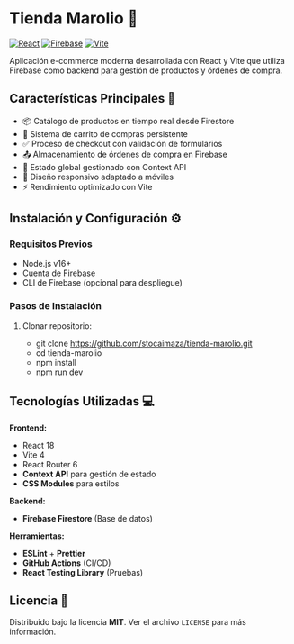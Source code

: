# Tienda Marolio 🛒

[![React](https://img.shields.io/badge/React-20232A?style=for-the-badge&logo=react&logoColor=61DAFB)](https://reactjs.org/)
[![Firebase](https://img.shields.io/badge/Firebase-FFCA28?style=for-the-badge&logo=firebase&logoColor=black)](https://firebase.google.com/)
[![Vite](https://img.shields.io/badge/Vite-B73BFE?style=for-the-badge&logo=vite&logoColor=FFD62E)](https://vitejs.dev/)

Aplicación e-commerce moderna desarrollada con React y Vite que utiliza Firebase como backend para gestión de productos y órdenes de compra.

## Características Principales 🚀

- 📦 Catálogo de productos en tiempo real desde Firestore
- 🛒 Sistema de carrito de compras persistente
- ✅ Proceso de checkout con validación de formularios
- 📤 Almacenamiento de órdenes de compra en Firebase
- 🔄 Estado global gestionado con Context API
- 📱 Diseño responsivo adaptado a móviles
- ⚡ Rendimiento optimizado con Vite

## Instalación y Configuración ⚙️

### Requisitos Previos
- Node.js v16+
- Cuenta de Firebase
- CLI de Firebase (opcional para despliegue)

### Pasos de Instalación
1. Clonar repositorio:
   
   - git clone https://github.com/stocaimaza/tienda-marolio.git
   - cd tienda-marolio
   - npm install 
   - npm run dev 

## Tecnologías Utilizadas 💻

**Frontend:**

- React 18
- Vite 4
- React Router 6
- **Context API** para gestión de estado
- **CSS Modules** para estilos

**Backend:**

- **Firebase Firestore** (Base de datos)

**Herramientas:**

- **ESLint** + **Prettier**
- **GitHub Actions** (CI/CD)
- **React Testing Library** (Pruebas)

## Licencia 📄

Distribuido bajo la licencia **MIT**. Ver el archivo `LICENSE` para más información.
